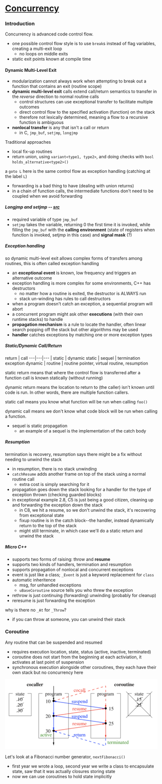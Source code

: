 # [Concurrency](https://www.student.cs.uwaterloo.ca/~cs343/documents/notes.pdf)

### Introduction
Concurrency is advanced code control flow.
- one possible control flow style is to use `break`s instead of flag variables, creating a multi-exit loop
  - no loops on middle exits
- static exit points known at compile time

#### Dynamic Multi-Level Exit
- modularization cannot always work when attempting to break out a function that contains an exit (routine scope)
- **dynamic multi-level exit** calls extend call/return semantics to transfer in the *reverse* direction to normal routine calls
  - control structures can use exceptional transfer to facilitate multiple outcomes
  - direct control flow to the specified activation (function) on the stack
  - therefore not lexically determined, meaning a flow to a recursive function is ambiguous
- **nonlocal transfer** is any that isn't a call or return
  - in C, `jmp_buf`, `setjmp`, `longjmp`

Traditional approaches
- local fix-up routines
- return union, using `variant<type1, type2>`, and doing checks with `bool holds_alternative<type2>()`

a `goto L` here is the same control flow as exception handling (catching at the label `L`)
- forwarding is a bad thing to have (dealing with union returns)
- in a chain of function calls, the intermediate functions don't need to be coupled when we avoid forwarding

##### Longjmp and setjmp -- [src](http://www.di.unipi.it/~nids/docs/longjump_try_trow_catch.html)
- required variable of type `jmp_buf`
- `setjmp` takes the variable, returning 0 the first time it is invoked, while filling the `jmp_buf` with the **calling environment** (state of registers when function is invoked, setjmp in this case) and **signal mask** (?)

##### Exception handling
so dynamic multi-level exit allows complex forms of transfers among routines, this is often called exception handling
- an **exceptional event** is known, low frequency and triggers an alternative outcome
- exception handling is more complex for some environments, C++ has destructors
  - no matter how a routine is exited, the destructor is ALWAYS run
  - stack un-winding has rules to call destructors
- when a program doesn't catch an exception, a sequential program will abort
- a concurrent program might ask other **executions** (with their own runtime stacks) to handle
- **propagation mechanism** is a rule to locate the handler, often linear search popping off the stack but other algorithms may be used
- **handler** catches exceptions by matching one or more exception types

##### Static/Dynamic Call/Return
return  | call
---|---|---
        | static | dynamic
static  | sequel | termination exception
dynamic | routine | routine pointer, virtual routine, resumption

static return means that where the control flow is transferred after a function call is known statically (without running)

dynamic return means the location to return to (the caller) isn't known until code is run. In other words, there are multiple function callers.

static call means you know what function will be run when calling `foo()`

dynamic call means we don't know what code block will be run when calling a function.


- sequel is static propagation
  - an example of a sequel is the implementation of the catch body

##### Resumption
termination is recovery, resumption says there might be a fix without needing to unwind the stack
- in resumption, there is no stack unwinding
- `catchResume` adds another frame on top of the stack using a normal routine call
  - extra cost is simply searching for it
- propagation goes down the stack looking for a handler for the type of exception thrown (checking guarded blocks)
- in exceptional example 2.8, C5 is just being a good citizen, cleaning up and forwarding the exception down the stack
  - in C8, we hit a resume, so we don't unwind the stack, it's recovering from exceptional state
  - fixup routine is in the catch block--the handler, instead dynamically return to the top of the stack
  - might still terminate, in which case we'll do a static return and unwind the stack

##### Micro C++
- supports two forms of raising: throw and **resume**
- supports two kinds of handlers, termination and resumption
- supports propagation of nonlocal and concurrent exceptions
- event is just like a class; `_Event` is just a keyword replacement for `class`
- automatic inheritence
  - msg, for unhandled exceptions
  - `uBaseCoroutine` source tells you who threw the exception
- rethrow is just continuing (forwarding) unwinding (probably for cleanup)
- reresume is just forwarding the exception

why is there no `_At` for `_Throw`?
- if you can throw at someone, you can unwind their stack

### Coroutine
Any routine that can be suspended and resumed
- requires execution location, state, status (active, inactive, terminated)
- coroutine does not start from the beginning at each activiation, it activates at last point of suspension
- synchronous execution alongside other coroutines, they each have their own stack but no concurrency here

<img src="img/coroutine.png"/>

Let's look at a Fibonacci number generator, `nextFibonacci()`
- first year we wrote a loop, second year we write a class to encapsulate state, saw that it was actually closures storing state
- now we can use coroutines to hold state implicitly

